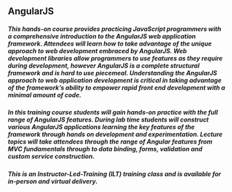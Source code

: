 
## AngularJS

##### This hands-on course provides practicing JavaScript programmers with a comprehensive introduction to the AngularJS web application framework. Attendees will learn how to take advantage of the unique approach to web development embraced by AngularJS. Web development libraries allow programmers to use features as they require during development, however AngularJS is a complete structural framework and is hard to use piecemeal. Understanding the AngularJS approach to web application development is critical in taking advantage of the framework’s ability to empower rapid front end development with a minimal amount of code.

##### In this training course students will gain hands-on practice with the full range of AngularJS features. During lab time students will construct various AngularJS applications learning the key features of the framework through hands on development and experimentation. Lecture topics will take attendees through the range of Angular features from MVC fundamentals through to data binding, forms, validation and custom service construction.

##### This is an Instructor-Led-Training (ILT) training class and is available for in-person and virtual delivery.
